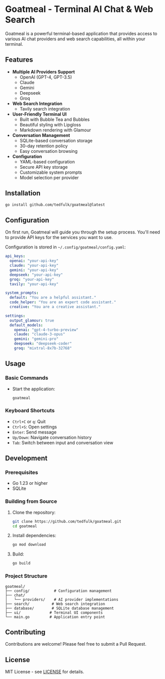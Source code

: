 # Goatmeal - Terminal AI Chat & Web Search

Goatmeal is a powerful terminal-based application that provides access to various AI chat providers and web search capabilities, all within your terminal.

## Features

- **Multiple AI Providers Support**
  - OpenAI (GPT-4, GPT-3.5)
  - Claude
  - Gemini
  - Deepseek
  - Groq
- **Web Search Integration**
  - Tavily search integration
- **User-Friendly Terminal UI**
  - Built with Bubble Tea and Bubbles
  - Beautiful styling with Lipgloss
  - Markdown rendering with Glamour
- **Conversation Management**
  - SQLite-based conversation storage
  - 30-day retention policy
  - Easy conversation browsing
- **Configuration**
  - YAML-based configuration
  - Secure API key storage
  - Customizable system prompts
  - Model selection per provider

## Installation

```bash
go install github.com/tedfulk/goatmeal@latest
```

## Configuration

On first run, Goatmeal will guide you through the setup process. You'll need to provide API keys for the services you want to use.

Configuration is stored in `~/.config/goatmeal/config.yaml`:

```yaml
api_keys:
  openai: "your-api-key"
  claude: "your-api-key"
  gemini: "your-api-key"
  deepseek: "your-api-key"
  groq: "your-api-key"
  tavily: "your-api-key"

system_prompts:
  default: "You are a helpful assistant."
  code_helper: "You are an expert code assistant."
  creative: "You are a creative assistant."

settings:
  output_glamour: true
  default_models:
    openai: "gpt-4-turbo-preview"
    claude: "claude-3-opus"
    gemini: "gemini-pro"
    deepseek: "deepseek-coder"
    groq: "mixtral-8x7b-32768"
```

## Usage

### Basic Commands

- Start the application:
  ```bash
  goatmeal
  ```

### Keyboard Shortcuts

- `Ctrl+C` or `q`: Quit
- `Ctrl+S`: Open settings
- `Enter`: Send message
- `Up/Down`: Navigate conversation history
- `Tab`: Switch between input and conversation view

## Development

### Prerequisites

- Go 1.23 or higher
- SQLite

### Building from Source

1. Clone the repository:
   ```bash
   git clone https://github.com/tedfulk/goatmeal.git
   cd goatmeal
   ```

2. Install dependencies:
   ```bash
   go mod download
   ```

3. Build:
   ```bash
   go build
   ```

### Project Structure

```
goatmeal/
├── config/           # Configuration management
├── chat/
│   └── providers/    # AI provider implementations
├── search/          # Web search integration
├── database/        # SQLite database management
├── ui/             # Terminal UI components
└── main.go         # Application entry point
```

## Contributing

Contributions are welcome! Please feel free to submit a Pull Request.

## License

MIT License - see [LICENSE](LICENSE) for details. 